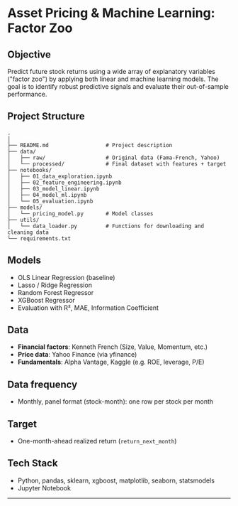 # Asset Pricing & Machine Learning: Factor Zoo

## Objective
Predict future stock returns using a wide array of explanatory variables ("factor zoo") by applying both linear and machine learning models. The goal is to identify robust predictive signals and evaluate their out-of-sample performance.

## Project Structure

```
.
│
├── README.md                  # Project description
├── data/
│   ├── raw/                   # Original data (Fama-French, Yahoo)
│   └── processed/             # Final dataset with features + target
├── notebooks/
│   ├── 01_data_exploration.ipynb
│   ├── 02_feature_engineering.ipynb
│   ├── 03_model_linear.ipynb
│   ├── 04_model_ml.ipynb
│   └── 05_evaluation.ipynb
├── models/
│   └── pricing_model.py       # Model classes
├── utils/
│   └── data_loader.py         # Functions for downloading and cleaning data
└── requirements.txt
```

## Models
- OLS Linear Regression (baseline)
- Lasso / Ridge Regression
- Random Forest Regressor
- XGBoost Regressor
- Evaluation with R², MAE, Information Coefficient

## Data
- **Financial factors**: Kenneth French (Size, Value, Momentum, etc.)
- **Price data**: Yahoo Finance (via yfinance)
- **Fundamentals**: Alpha Vantage, Kaggle (e.g. ROE, leverage, P/E)

## Data frequency
- Monthly, panel format (stock-month): one row per stock per month

## Target
- One-month-ahead realized return (`return_next_month`)

## Tech Stack
- Python, pandas, sklearn, xgboost, matplotlib, seaborn, statsmodels
- Jupyter Notebook

---
